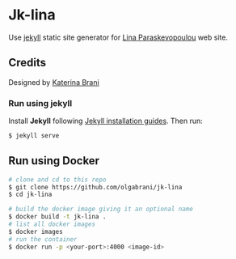 # Jk-lina
Use [jekyll](http://jekyllrb.com/) static site generator for [Lina Paraskevopoulou](http://paraskevopoulou-law.gr/) web site.

## Credits
Designed by [Katerina Brani](https://github.com/KaterinaBr)

### Run using jekyll

Install **Jekyll** following [Jekyll installation guides](http://jekyllrb.com/docs/installation/).
Then run:
```bash
$ jekyll serve
```


## Run using Docker

```bash
# clone and cd to this repo
$ git clone https://github.com/olgabrani/jk-lina
$ cd jk-lina

# build the docker image giving it an optional name
$ docker build -t jk-lina .
# list all docker images
$ docker images
# run the container
$ docker run -p <your-port>:4000 <image-id>
```
